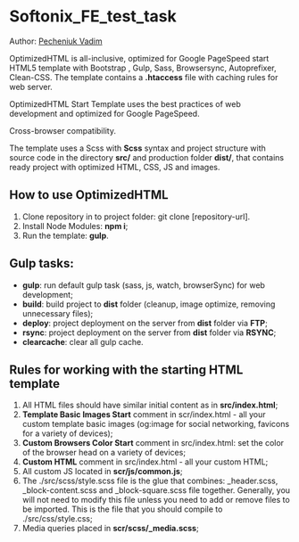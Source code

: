 <h1>Softonix_FE_test_task</h1>

<p>Author: <a href="https://vaadim122.github.io/vad-code/" target="_blank">Pecheniuk Vadim</a></p>

<p>OptimizedHTML is all-inclusive, optimized for Google PageSpeed start HTML5 template with Bootstrap , Gulp, Sass, Browsersync, Autoprefixer, Clean-CSS. The template contains a <strong>.htaccess</strong> file with caching rules for web server.</p>

<p>OptimizedHTML Start Template uses the best practices of web development and optimized for Google PageSpeed.</p>

<p>Cross-browser compatibility.</p>

<p>The template uses a Scss with <strong>Scss</strong> syntax and project structure with source code in the directory <strong>src/</strong> and production folder <strong>dist/</strong>, that contains ready project with optimized HTML, CSS, JS and images.</p>

<h2>How to use OptimizedHTML</h2>

<ol>
	<li>Clone repository in to project folder: git clone [repository-url].</li>
	<li>Install Node Modules: <strong>npm i</strong>;</li>
	<li>Run the template: <strong>gulp</strong>.</li>
</ol>

<h2>Gulp tasks:</h2>

<ul>
	<li><strong>gulp</strong>: run default gulp task (sass, js, watch, browserSync) for web development;</li>
	<li><strong>build</strong>: build project to <strong>dist</strong> folder (cleanup, image optimize, removing unnecessary files);</li>
	<li><strong>deploy</strong>: project deployment on the server from <strong>dist</strong> folder via <strong>FTP</strong>;</li>
	<li><strong>rsync</strong>: project deployment on the server from <strong>dist</strong> folder via <strong>RSYNC</strong>;</li>
	<li><strong>clearcache</strong>: clear all gulp cache.</li>
</ul>

<h2>Rules for working with the starting HTML template</h2>

<ol>
	<li>All HTML files should have similar initial content as in <strong>src/index.html</strong>;</li>
	<li><strong>Template Basic Images Start</strong> comment in scr/index.html - all your custom template basic images (og:image for social networking, favicons for a variety of devices);</li>
	<li><strong>Custom Browsers Color Start</strong> comment in src/index.html: set the color of the browser head on a variety of devices;</li>
	<li><strong>Custom HTML</strong> comment in src/index.html - all your custom HTML;</li>
	<li>All custom JS located in <strong>scr/js/common.js</strong>;</li>
	<li>The ./src/scss/style.scss file is the glue that combines:
        _header.scss, _block-content.scss and _block-square.scss file together. Generally, you will not need to modify this
        file unless you need to add or remove files to be imported. This is the file
        that you should compile to ./src/css/style.css;</li>
	<li>Media queries placed in <strong>scr/scss/_media.scss</strong>;</li>
</ol>
